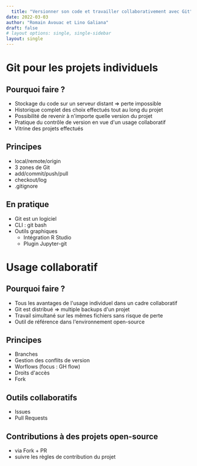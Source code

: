 ```yaml
---
  title: "Versionner son code et travailler collaborativement avec Git"
date: 2022-03-03
author: "Romain Avouac et Lino Galiana"
draft: false
# layout options: single, single-sidebar
layout: single
---
```

  

  
# Git pour les projets individuels

## Pourquoi faire ?

- Stockage du code sur un serveur distant => perte impossible
- Historique complet des choix effectués tout au long du projet
- Possibilité de revenir à n'importe quelle version du projet
- Pratique du contrôle de version en vue d'un usage collaboratif
- Vitrine des projets effectués

## Principes

- local/remote/origin
- 3 zones de Git
- add/commit/push/pull
- checkout/log
- .gitignore

## En pratique

- Git est un logiciel
- CLI : git bash
- Outils graphiques
  - Intégration R Studio
  - Plugin Jupyter-git



# Usage collaboratif

## Pourquoi faire ?

- Tous les avantages de l'usage individuel dans un cadre collaboratif
- Git est distribué => multiple backups d'un projet
- Travail simultané sur les mêmes fichiers sans risque de perte
- Outil de référence dans l'environnement open-source

## Principes

- Branches
- Gestion des conflits de version
- Worflows (focus : GH flow)
- Droits d'accès
- Fork

## Outils collaboratifs

- Issues
- Pull Requests

## Contributions à des projets open-source

- via Fork + PR
- suivre les règles de contribution du projet
